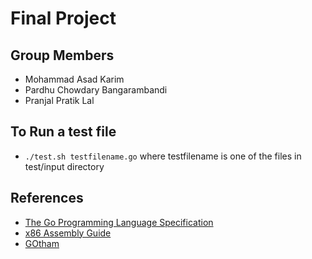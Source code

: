 # Final Project

## Group Members
* Mohammad Asad Karim
* Pardhu Chowdary Bangarambandi
* Pranjal Pratik Lal

## To Run a test file

* `./test.sh testfilename.go`
where testfilename is one of the files in test/input directory

## References

* [The Go Programming Language Specification](https://golang.org/ref/spec#Notation)
* [x86 Assembly Guide](http://flint.cs.yale.edu/cs421/papers/x86-asm/asm.html)
* [GOtham](https://github.com/pkhrag/cs335)